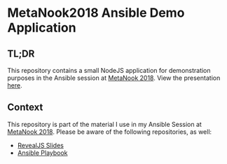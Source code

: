 # MetaNook2018 Ansible Demo Application

## TL;DR

This repository contains a small NodeJS application for demonstration purposes in the Ansible session at [MetaNook 2018](https://metanook.de/2018). View the presentation [here](https://tobiasmende.github.io/MetaNook2018-Ansible-Slides/).

## Context

This repository is part of the material I use in my Ansible Session at [MetaNook 2018](https://metanook.de/2018).
Please be aware of the following repositories, as well:

* [RevealJS Slides](https://github.com/TobiasMende/MetaNook2018-Ansible-Slides)
* [Ansible Playbook](https://github.com/TobiasMende/MetaNook2018-Ansible-Playbook)